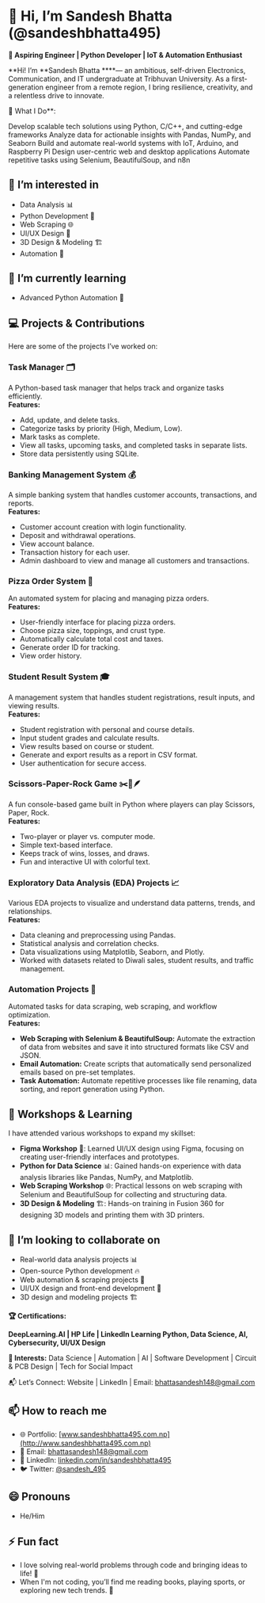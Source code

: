 
# 👋 Hi, I’m Sandesh Bhatta (@sandeshbhatta495)

**🚀 Aspiring Engineer | Python Developer | IoT & Automation Enthusiast**

**Hi! I’m **Sandesh Bhatta ****— an ambitious, self-driven Electronics, Communication, and IT undergraduate at Tribhuvan University. As a first-generation engineer from a remote region, I bring resilience, creativity, and a relentless drive to innovate.

🔹 What I Do**:

Develop scalable tech solutions using Python, C/C++, and cutting-edge frameworks
Analyze data for actionable insights with Pandas, NumPy, and Seaborn
Build and automate real-world systems with IoT, Arduino, and Raspberry Pi
Design user-centric web and desktop applications
Automate repetitive tasks using Selenium, BeautifulSoup, and n8n

## 👀 I’m interested in  
- Data Analysis 📊  
- Python Development 🐍  
- Web Scraping 🌐  
- UI/UX Design 🎨  
- 3D Design & Modeling 🏗️  
- Automation 🚦  

## 🌱 I’m currently learning  
- Advanced Python Automation 🤖  

## 💻 Projects & Contributions  
Here are some of the projects I’ve worked on:

### **Task Manager** 🗂️  
A Python-based task manager that helps track and organize tasks efficiently.  
**Features:**
- Add, update, and delete tasks.
- Categorize tasks by priority (High, Medium, Low).
- Mark tasks as complete.
- View all tasks, upcoming tasks, and completed tasks in separate lists.
- Store data persistently using SQLite.

### **Banking Management System** 💰  
A simple banking system that handles customer accounts, transactions, and reports.  
**Features:**
- Customer account creation with login functionality.
- Deposit and withdrawal operations.
- View account balance.
- Transaction history for each user.
- Admin dashboard to view and manage all customers and transactions.

### **Pizza Order System** 🍕  
An automated system for placing and managing pizza orders.  
**Features:**
- User-friendly interface for placing pizza orders.
- Choose pizza size, toppings, and crust type.
- Automatically calculate total cost and taxes.
- Generate order ID for tracking.
- View order history.

### **Student Result System** 🎓  
A management system that handles student registrations, result inputs, and viewing results.  
**Features:**
- Student registration with personal and course details.
- Input student grades and calculate results.
- View results based on course or student.
- Generate and export results as a report in CSV format.
- User authentication for secure access.

### **Scissors-Paper-Rock Game** ✂️📜🪶  
A fun console-based game built in Python where players can play Scissors, Paper, Rock.  
**Features:**
- Two-player or player vs. computer mode.
- Simple text-based interface.
- Keeps track of wins, losses, and draws.
- Fun and interactive UI with colorful text.

### **Exploratory Data Analysis (EDA) Projects** 📈  
Various EDA projects to visualize and understand data patterns, trends, and relationships.  
**Features:**
- Data cleaning and preprocessing using Pandas.
- Statistical analysis and correlation checks.
- Data visualizations using Matplotlib, Seaborn, and Plotly.
- Worked with datasets related to Diwali sales, student results, and traffic management.

### **Automation Projects** 🤖  
Automated tasks for data scraping, web scraping, and workflow optimization.  
**Features:**
- **Web Scraping with Selenium & BeautifulSoup:** Automate the extraction of data from websites and save it into structured formats like CSV and JSON.
- **Email Automation:** Create scripts that automatically send personalized emails based on pre-set templates.
- **Task Automation:** Automate repetitive processes like file renaming, data sorting, and report generation using Python.

## 🌱 Workshops & Learning  
I have attended various workshops to expand my skillset:
- **Figma Workshop** 🎨: Learned UI/UX design using Figma, focusing on creating user-friendly interfaces and prototypes.
- **Python for Data Science** 📊: Gained hands-on experience with data analysis libraries like Pandas, NumPy, and Matplotlib.
- **Web Scraping Workshop** 🌐: Practical lessons on web scraping with Selenium and BeautifulSoup for collecting and structuring data.
- **3D Design & Modeling** 🏗️: Hands-on training in Fusion 360 for designing 3D models and printing them with 3D printers.

## 💞️ I’m looking to collaborate on  
- Real-world data analysis projects 📊  
- Open-source Python development 🔥  
- Web automation & scraping projects 🤖  
- UI/UX design and front-end development 🎨  
- 3D design and modeling projects 🏗️  

**🏆 Certifications:**

**DeepLearning.AI | HP Life | LinkedIn Learning
Python, Data Science, AI, Cybersecurity, UI/UX Design**

**🌟 Interests:**
Data Science | Automation | AI | Software Development | Circuit & PCB Design | Tech for Social Impact

📬 Let’s Connect:
Website | LinkedIn | Email: bhattasandesh148@gmail.com

## 📫 How to reach me  
- 🌐 Portfolio: [www.sandeshbhatta495.com.np](http://www.sandeshbhatta495.com.np)  
- 📩 Email: bhattasandesh148@gmail.com  
- 💼 LinkedIn: [linkedin.com/in/sandeshbhatta495](https://www.linkedin.com/in/sandeshbhatta495)  
- 🐦 Twitter: [@sandesh_495](https://twitter.com/sandeshbhatta)  

## 😄 Pronouns  
- He/Him  

## ⚡ Fun fact  
- I love solving real-world problems through code and bringing ideas to life! 🚀  
- When I'm not coding, you’ll find me reading books, playing sports, or exploring new tech trends. 🌟
